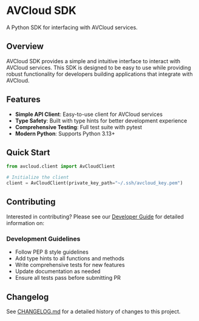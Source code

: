 # AVCloud SDK

A Python SDK for interfacing with AVCloud services.

## Overview

AVCloud SDK provides a simple and intuitive interface to interact with AVCloud services. This SDK is designed to be easy to use while providing robust functionality for developers building applications that integrate with AVCloud.

## Features

- **Simple API Client**: Easy-to-use client for AVCloud services
- **Type Safety**: Built with type hints for better development experience
- **Comprehensive Testing**: Full test suite with pytest
- **Modern Python**: Supports Python 3.13+


## Quick Start

```python
from avcloud.client import AvCloudClient

# Initialize the client
client = AvCloudClient(private_key_path="~/.ssh/avcloud_key.pem")

```

## Contributing

Interested in contributing? Please see our [Developer Guide](docs/dev/developer_guide.md) for detailed information on:


### Development Guidelines

- Follow PEP 8 style guidelines
- Add type hints to all functions and methods
- Write comprehensive tests for new features
- Update documentation as needed
- Ensure all tests pass before submitting PR

## Changelog

See [CHANGELOG.md](CHANGELOG.md) for a detailed history of changes to this project. 